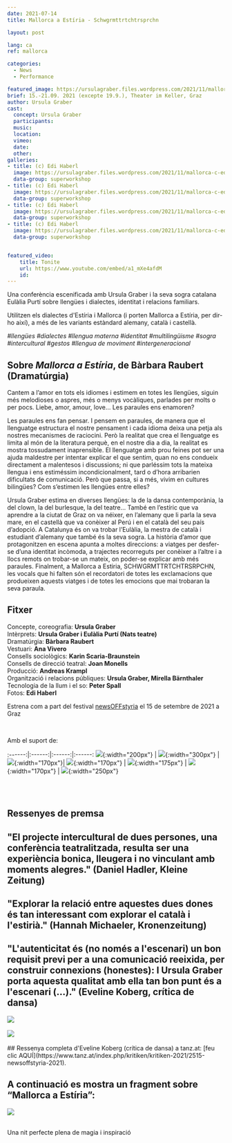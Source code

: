 ```yaml
---
date: 2021-07-14
title: Mallorca a Estíria - Schwgrmttrtchtrsprchn

layout: post

lang: ca
ref: mallorca

categories:
  - News
  - Performance

featured_image: https://ursulagraber.files.wordpress.com/2021/11/mallorca-c-edi-haberl_8.jpg?w=500&fit=crop
brief: 15.-21.09. 2021 (excepte 19.9.), Theater im Keller, Graz
author: Ursula Graber
cast:
  concept: Ursula Graber
  participants:
  music:
  location:
  vimeo:
  date:
  other:
galleries:
- title: (c) Edi Haberl
  image: https://ursulagraber.files.wordpress.com/2021/11/mallorca-c-edi-haberl_1.jpg
  data-group: superworkshop
- title: (c) Edi Haberl
  image: https://ursulagraber.files.wordpress.com/2021/11/mallorca-c-edi-haberl_6.jpg?w=1024&fit=crop
  data-group: superworkshop
- title: (c) Edi Haberl
  image: https://ursulagraber.files.wordpress.com/2021/11/mallorca-c-edi-haberl_9.jpg?w=1024&fit=crop
  data-group: superworkshop
- title: (c) Edi Haberl
  image: https://ursulagraber.files.wordpress.com/2021/11/mallorca-c-edi-haberl_11.jpg
  data-group: superworkshop


featured_video:
    title: Tonite
    url: https://www.youtube.com/embed/a1_mXe4afdM
    id:
---
```


Una conferència escenificada amb Ursula Graber i la seva sogra catalana Eulàlia Purtí sobre llengües i dialectes, identitat i relacions familiars.


 Utilitzen els dialectes d'Estíria i Mallorca (i porten Mallorca a Estíria, per dir-ho així), a més de les variants  estàndard alemany, català i castellà.



*#llengües #dialectes #llengua materna #identitat #multilingüisme #sogra #intercultural #gestos #llengua de moviment #intergeneracional*



<!--plop-->

## Sobre *Mallorca a Estíria*, de Bàrbara Raubert (Dramatúrgia)


Cantem a l’amor en tots els idiomes i estimem en totes les llengües, siguin més melodioses o aspres, més o menys vocàliques, parlades per molts o per pocs. Liebe, amor, amour, love… Les paraules ens enamoren?

Les paraules ens fan pensar. I pensem en paraules, de manera que el llenguatge estructura el nostre pensament i cada idioma deixa una petja als nostres mecanismes de raciocini. Però la realitat que crea el llenguatge es limita al món de la literatura perquè, en el nostre dia a dia, la realitat es mostra tossudament inaprensible. El llenguatge amb prou feines pot ser una ajuda maldestre per intentar explicar el que sentim, quan no ens condueix directament a malentesos i discussions; ni que parléssim tots la mateixa llengua i ens estiméssim incondicionalment, tard o d’hora arribarien dificultats de comunicació. Però que passa, si a més, vivim en cultures bilingües? Com s’estimen les llengües entre elles?

Ursula Graber estima en diverses llengües: la de la dansa contemporània, la del clown, la del burlesque, la del teatre… També en l’estíric que va aprendre a la ciutat de Graz on va néixer, en l’alemany que li parla la seva mare, en el castellà que va conèixer al Perú i en el català del seu país d’adopció. A Catalunya és on va trobar l’Eulàlia, la mestra de català i estudiant d’alemany que també és la seva sogra. La història d’amor que protagonitzen en escena apunta a moltes direccions: a viatges per desfer-se d’una identitat incòmoda, a trajectes recorreguts per conèixer a l’altre i a llocs remots on trobar-se un mateix, on poder-se explicar amb més paraules. Finalment, a Mallorca a Estiria, SCHWGRMTTRTCHTRSRPCHN, les vocals que hi falten són el recordatori de totes les exclamacions que produeixen aquests viatges i de totes les emocions que mai trobaran la seva paraula.



<!--plop-->


## Fitxer

Concepte, coreografia: 	**Ursula Graber** <br>
Intèrprets:   **Ursula Graber i Eulàlia Purtí (Nats teatre)** <br>
Dramatúrgia:	**Bàrbara Raubert** <br>
Vestuari:	**Ana Vivero** <br>
Consells sociològics:   **Karin Scaria-Braunstein** <br>
Consells de direcció teatral: **Joan Monells** <br>
Producció:   **Andreas Krampl** <br>
Organització i relacions públiques:  **Ursula Graber, Mirella Bärnthaler** <br>
Tecnologia de la llum i el so:	**Peter Spall** <br>
Fotos:   **Edi Haberl**<br>


Estrena com a part del festival [newsOFFstyria](https://www.theaterland.at/2021/newsoffstyria-2.21/index.html) el 15 de setembre de 2021 a Graz

<br />

Amb el suport de:

:------:|:------:|:------:|:------:
![]({{site.url}}/images/logograz.png){:width="200px"} | ![]({{site.url}}/images/logolandstmk.png){:width="300px"} | ![]({{site.url}}/images/bildrecht_sw1.png){:width="170px"}| ![]({{site.url}}/images/logodat.png){:width="170px"} | ![]({{site.url}}/images/tiklogo_trans.png){:width="175px"} | ![]({{site.url}}/images/logolaut.png){:width="170px"} | ![]({{site.url}}/images/logo_ccter_sw2.png){:width="250px"}


<br>

<br>

## Ressenyes de premsa


## "El projecte intercultural de dues persones, una conferència teatralitzada, resulta ser una experiència bonica, lleugera i no vinculant amb moments alegres." (Daniel Hadler, Kleine Zeitung)



## "Explorar la relació entre aquestes dues dones és tan interessant com explorar el català i l'estirià." (Hannah Michaeler, Kronenzeitung)



## "L'autenticitat és (no només a l'escenari) un bon requisit previ per a una comunicació reeixida, per construir connexions (honestes): I Ursula Graber porta aquesta qualitat amb ella tan bon punt és a l'escenari (...)." (Eveline Koberg, crítica de dansa)






<div class="long-center-image">
	<a href="https://ursulagraber.files.wordpress.com/2021/11/kleine-zeitung-17.9.21-edited.png" title="" class="js-smartPhoto" data-caption="" data-id="" data-group="">
		<img src="https://ursulagraber.files.wordpress.com/2021/11/kleine-zeitung-17.9.21-edited.png"/>
	</a>
</div>

<br>

<div class="long-center-image">
	<a href="https://ursulagraber.files.wordpress.com/2021/11/kronenzeitung-17.9.21-edited.png" title="" class="js-smartPhoto" data-caption="" data-id="" data-group="">
		<img src="https://ursulagraber.files.wordpress.com/2021/11/kronenzeitung-17.9.21-edited.png"/>
	</a>
</div>

<br>
## Ressenya completa d'Eveline Koberg (crítica de dansa) a tanz.at: [feu clic AQUÍ](https://www.tanz.at/index.php/kritiken/kritiken-2021/2515-newsoffstyria-2021).

## A continuació es mostra un fragment sobre “Mallorca a Estíria”:


<div class="long-center-image">
	<a href="https://ursulagraber.files.wordpress.com/2021/12/mallorca-a-estiria-kritik-tanz.at_.png" title="" class="js-smartPhoto" data-caption="" data-id="" data-group="">
		<img src="https://ursulagraber.files.wordpress.com/2021/12/mallorca-a-estiria-kritik-tanz.at_.png"/>
	</a>
</div>

<br>




<!--plop-->

Una nit perfecte plena de magia i inspiració<br />


<!--[![Totem](https://i.vimeocdn.com/video/746500438_640.jpg)](https://player.vimeo.com/video/306702195)-->
